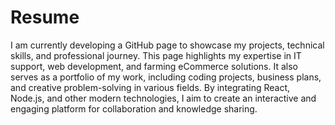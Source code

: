 # Resume
I am currently developing a GitHub page to showcase my projects, technical skills, and professional journey. This page highlights my expertise in IT support, web development, and farming eCommerce solutions. It also serves as a portfolio of my work, including coding projects, business plans, and creative problem-solving in various fields. By integrating React, Node.js, and other modern technologies, I aim to create an interactive and engaging platform for collaboration and knowledge sharing.
